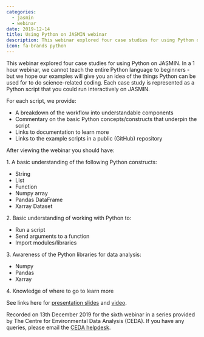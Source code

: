 ```yaml
---
categories:
  - jasmin
  - webinar
date: 2019-12-14
title: Using Python on JASMIN webinar
description: This webinar explored four case studies for using Python on JASMIN.
icon: fa-brands python
---
```

This webinar explored four case studies for using Python on JASMIN. In a 1 hour webinar, we cannot teach the entire Python language to beginners - but we hope our examples will give you an idea of the things Python can be used for to do science-related coding. Each case study is represented as a Python script that you could run interactively on JASMIN.

<p><span>For each script, we provide:</span></p>
<ul>
<li><span>A breakdown of the workflow into understandable components</span></li>
<li><span>Commentary on the basic Python concepts/constructs that underpin the script</span></li>
<li><span>Links to documentation to learn more</span></li>
<li><span>Links to the example scripts in a public (GitHub) repository</span></li>
</ul>
<p><span>After&nbsp;viewing the webinar you should have:</span></p>
<p><span>1. A basic understanding of the following Python constructs:</span></p>
<ul>
<li><span>String</span></li>
<li><span>List</span></li>
<li><span>Function</span></li>
<li><span>Numpy array</span></li>
<li><span>Pandas DataFrame</span></li>
<li><span>Xarray Dataset</span></li>
</ul>
<p><span>2. Basic understanding of working with Python to:</span></p>
<ul>
<li><span>Run a script</span></li>
<li><span>Send arguments to a function</span></li>
<li><span>Import modules/libraries</span></li>
</ul>
<p><span>3. Awareness of the Python libraries for data analysis:</span></p>
<ul>
<li><span>Numpy</span></li>
<li><span>Pandas</span></li>
<li><span>Xarray</span></li>
</ul>
<p><span>4. Knowledge of where to go to learn more</span></p>
<p></p>
<p>See links here for&nbsp;<a href="https://drive.google.com/open?id=1zyaandPex_0kqKB-qmvclvOKLdwQprHU">presentation slides</a>&nbsp;and&nbsp;<a href="https://www.youtube.com/watch?v=r4ftGPNsOJo&amp;list=PLhF74YhqhjqnrU1OQw8wlLjOxLDKRmdS4">video</a>.&nbsp;</p>
<p><span></span></p>
<p></p>
<p>Recorded on 13th&nbsp;December 2019 for the&nbsp;sixth webinar in a series provided by The Centre for Environmental Data Analysis (CEDA). If you have any queries, please email the <a href="mailto:support@ceda.ac.uk">CEDA helpdesk</a>.</p>
